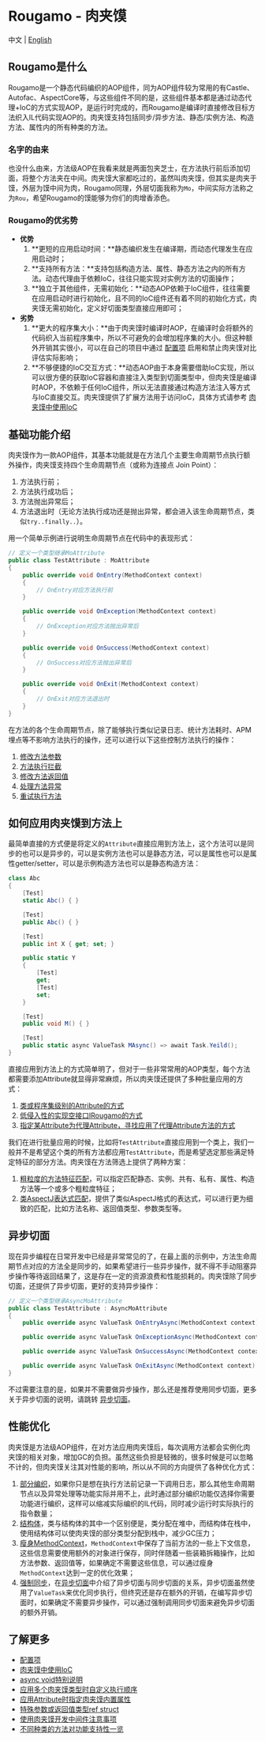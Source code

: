 
# Rougamo - 肉夹馍

中文 | [English](README_en.md)

## Rougamo是什么

Rougamo是一个静态代码编织的AOP组件，同为AOP组件较为常用的有Castle、Autofac、AspectCore等，与这些组件不同的是，这些组件基本都是通过动态代理+IoC的方式实现AOP，是运行时完成的，而Rougamo是编译时直接修改目标方法织入IL代码实现AOP的。肉夹馍支持包括同步/异步方法、静态/实例方法、构造方法、属性内的所有种类的方法。

### 名字的由来

也没什么由来，方法级AOP在我看来就是两面包夹芝士，在方法执行前后添加切面，将整个方法夹在中间。肉夹馍大家都吃过的，虽然叫肉夹馍，但其实是肉夹于馍，外层为馍中间为肉，Rougamo同理，外层切面我称为`Mo`，中间实际方法称之为`Rou`，希望Rougamo的馍能够为你们的肉增香添色。

### Rougamo的优劣势

- **优势**
  1. **更短的应用启动时间：**静态编织发生在编译期，而动态代理发生在应用启动时；
  2. **支持所有方法：**支持包括构造方法、属性、静态方法之内的所有方法。动态代理由于依赖IoC，往往只能实现对实例方法的切面操作；
  3. **独立于其他组件，无需初始化：**动态AOP依赖于IoC组件，往往需要在应用启动时进行初始化，且不同的IoC组件还有着不同的初始化方式，肉夹馍无需初始化，定义好切面类型直接应用即可；
- **劣势**
  1. **更大的程序集大小：**由于肉夹馍时编译时AOP，在编译时会将额外的代码织入当前程序集中，所以不可避免的会增加程序集的大小。但这种额外开销其实很小，可以在自己的项目中通过 [配置项](https://github.com/inversionhourglass/Rougamo/wiki/%E9%85%8D%E7%BD%AE%E9%A1%B9) 启用和禁止肉夹馍对比评估实际影响；
  2. **不够便捷的IoC交互方式：**动态AOP由于本身需要借助IoC实现，所以可以很方便的获取IoC容器和直接注入类型到切面类型中，但肉夹馍是编译时AOP，不依赖于任何IoC组件，所以无法直接通过构造方法注入等方式与IoC直接交互。肉夹馍提供了扩展方法用于访问IoC，具体方式请参考 [肉夹馍中使用IoC](https://github.com/inversionhourglass/Rougamo/wiki/%E5%85%B6%E4%BB%96#%E8%82%89%E5%A4%B9%E9%A6%8D%E4%B8%AD%E4%BD%BF%E7%94%A8IoC)

## 基础功能介绍

肉夹馍作为一款AOP组件，其基本功能就是在方法几个主要生命周期节点执行额外操作，肉夹馍支持四个生命周期节点（或称为连接点 Join Point）：
1. 方法执行前；
2. 方法执行成功后；
3. 方法抛出异常后；
4. 方法退出时（无论方法执行成功还是抛出异常，都会进入该生命周期节点，类似`try..finally..`）。

用一个简单示例进行说明生命周期节点在代码中的表现形式：

```csharp
// 定义一个类型继承MoAttribute
public class TestAttribute : MoAttribute
{
    public override void OnEntry(MethodContext context)
    {
        // OnEntry对应方法执行前
    }

    public override void OnException(MethodContext context)
    {
        // OnException对应方法抛出异常后
    }

    public override void OnSuccess(MethodContext context)
    {
        // OnSuccess对应方法抛出异常后
    }

    public override void OnExit(MethodContext context)
    {
        // OnExit对应方法退出时
    }
}
```

在方法的各个生命周期节点，除了能够执行类似记录日志、统计方法耗时、APM埋点等不影响方法执行的操作，还可以进行以下这些控制方法执行的操作：
1. [修改方法参数](https://github.com/inversionhourglass/Rougamo/wiki/%E6%8E%A7%E5%88%B6%E6%96%B9%E6%B3%95%E6%89%A7%E8%A1%8C#%E4%BF%AE%E6%94%B9%E6%96%B9%E6%B3%95%E5%8F%82%E6%95%B0)
2. [方法执行拦截](https://github.com/inversionhourglass/Rougamo/wiki/%E6%8E%A7%E5%88%B6%E6%96%B9%E6%B3%95%E6%89%A7%E8%A1%8C#%E6%96%B9%E6%B3%95%E6%89%A7%E8%A1%8C%E6%8B%A6%E6%88%AA)
3. [修改方法返回值](https://github.com/inversionhourglass/Rougamo/wiki/%E6%8E%A7%E5%88%B6%E6%96%B9%E6%B3%95%E6%89%A7%E8%A1%8C#%E4%BF%AE%E6%94%B9%E6%96%B9%E6%B3%95%E8%BF%94%E5%9B%9E%E5%80%BC)
4. [处理方法异常](https://github.com/inversionhourglass/Rougamo/wiki/%E6%8E%A7%E5%88%B6%E6%96%B9%E6%B3%95%E6%89%A7%E8%A1%8C#%E5%A4%84%E7%90%86%E6%96%B9%E6%B3%95%E5%BC%82%E5%B8%B8)
5. [重试执行方法](https://github.com/inversionhourglass/Rougamo/wiki/%E6%8E%A7%E5%88%B6%E6%96%B9%E6%B3%95%E6%89%A7%E8%A1%8C#%E9%87%8D%E8%AF%95%E6%89%A7%E8%A1%8C%E6%96%B9%E6%B3%95)

## 如何应用肉夹馍到方法上

最简单直接的方式便是将定义的`Attribute`直接应用到方法上，这个方法可以是同步的也可以是异步的，可以是实例方法也可以是静态方法，可以是属性也可以是属性getter/setter，可以是示例构造方法也可以是静态构造方法：

```csharp
class Abc
{
    [Test]
    static Abc() { }

    [Test]
    public Abc() { }

    [Test]
    public int X { get; set; }

    public static Y
    {
        [Test]
        get;
        [Test]
        set;
    }

    [Test]
    public void M() { }

    [Test]
    public static async ValueTask MAsync() => await Task.Yeild();
}
```

直接应用到方法上的方式简单明了，但对于一些非常常用的AOP类型，每个方法都需要添加Attribute就显得非常麻烦，所以肉夹馍还提供了多种批量应用的方式：
1. [类或程序集级别的Attribute的方式](https://github.com/inversionhourglass/Rougamo/wiki/%E5%BA%94%E7%94%A8%E6%96%B9%E5%BC%8F#%E7%B1%BB%E6%88%96%E7%A8%8B%E5%BA%8F%E9%9B%86%E7%BA%A7attribute%E5%BA%94%E7%94%A8)
2. [低侵入性的实现空接口IRougamo的方式](https://github.com/inversionhourglass/Rougamo/wiki/%E5%BA%94%E7%94%A8%E6%96%B9%E5%BC%8F#%E5%AE%9E%E7%8E%B0%E7%A9%BA%E6%8E%A5%E5%8F%A3irougamo)
3. [指定某Attribute为代理Attribute，寻找应用了代理Attribute方法的方式](https://github.com/inversionhourglass/Rougamo/wiki/%E5%BA%94%E7%94%A8%E6%96%B9%E5%BC%8F#attribute%E4%BB%A3%E7%90%86)

我们在进行批量应用的时候，比如将`TestAttribute`直接应用到一个类上，我们一般并不是希望这个类的所有方法都应用`TestAttribute`，而是希望选定那些满足特定特征的部分方法。肉夹馍在方法筛选上提供了两种方案：
1. [粗粒度的方法特征匹配](https://github.com/inversionhourglass/Rougamo/wiki/%E6%96%B9%E6%B3%95%E5%8C%B9%E9%85%8D#%E7%B2%97%E7%B2%92%E5%BA%A6%E7%9A%84%E6%96%B9%E6%B3%95%E7%89%B9%E6%80%A7%E5%8C%B9%E9%85%8D)，可以指定匹配静态、实例、共有、私有、属性、构造方法等一个或多个粗粒度特征；
2. [类AspectJ表达式匹配](https://github.com/inversionhourglass/Rougamo/wiki/%E6%96%B9%E6%B3%95%E5%8C%B9%E9%85%8D#%E7%B1%BBaspectj%E8%A1%A8%E8%BE%BE%E5%BC%8F%E5%8C%B9%E9%85%8D)，提供了类似AspectJ格式的表达式，可以进行更为细致的匹配，比如方法名称、返回值类型、参数类型等。

## 异步切面

现在异步编程在日常开发中已经是非常常见的了，在最上面的示例中，方法生命周期节点对应的方法全是同步的，如果希望进行一些异步操作，就不得不手动阻塞异步操作等待返回结果了，这是存在一定的资源浪费和性能损耗的。肉夹馍除了同步切面，还提供了异步切面，更好的支持异步操作：

```csharp
// 定义一个类型继承AsyncMoAttribute
public class TestAttribute : AsyncMoAttribute
{
    public override async ValueTask OnEntryAsync(MethodContext context) { }

    public override async ValueTask OnExceptionAsync(MethodContext context) { }

    public override async ValueTask OnSuccessAsync(MethodContext context) { }

    public override async ValueTask OnExitAsync(MethodContext context) { }
}
```

不过需要注意的是，如果并不需要做异步操作，那么还是推荐使用同步切面，更多关于异步切面的说明，请跳转 [异步切面](https://github.com/inversionhourglass/Rougamo/wiki/%E5%BC%82%E6%AD%A5%E5%88%87%E9%9D%A2)。

## 性能优化

肉夹馍是方法级AOP组件，在对方法应用肉夹馍后，每次调用方法都会实例化肉夹馍的相关对象，增加GC的负担。虽然这些负担是轻微的，很多时候是可以忽略不计的，但肉夹馍关注其对性能的影响，所以从不同的方向提供了各种优化方式：
1. [部分编织](https://github.com/inversionhourglass/Rougamo/wiki/%E6%80%A7%E8%83%BD%E4%BC%98%E5%8C%96#%E9%83%A8%E5%88%86%E7%BC%96%E7%BB%87)，如果你只是想在执行方法前记录一下调用日志，那么其他生命周期节点以及异常处理等功能实际并用不上，此时通过部分编织功能仅选择你需要功能进行编织，这样可以缩减实际编织的IL代码，同时减少运行时实际执行的指令数量；
2. [结构体](https://github.com/inversionhourglass/Rougamo/wiki/%E6%80%A7%E8%83%BD%E4%BC%98%E5%8C%96#%E7%BB%93%E6%9E%84%E4%BD%93)，类与结构体的其中一个区别便是，类分配在堆中，而结构体在栈中，使用结构体可以使肉夹馍的部分类型分配到栈中，减少GC压力；
3. [瘦身MethodContext](https://github.com/inversionhourglass/Rougamo/wiki/%E6%80%A7%E8%83%BD%E4%BC%98%E5%8C%96#%E7%98%A6%E8%BA%ABmethodcontext)，`MethodContext`中保存了当前方法的一些上下文信息，这些信息需要使用额外的对象进行保存，同时伴随着一些装箱拆箱操作，比如方法参数、返回值等，如果确定不需要这些信息，可以通过瘦身`MethodContext`达到一定的优化效果；
4. [强制同步](https://github.com/inversionhourglass/Rougamo/wiki/%E6%80%A7%E8%83%BD%E4%BC%98%E5%8C%96#%E5%BC%BA%E5%88%B6%E5%90%8C%E6%AD%A5)，在[异步切面](https://github.com/inversionhourglass/Rougamo/wiki/%E5%BC%82%E6%AD%A5%E5%88%87%E9%9D%A2)中介绍了异步切面与同步切面的关系，异步切面虽然使用了`ValueTask`来优化同步执行，但终究还是存在额外的开销，在编写异步切面时，如果确定不需要异步操作，可以通过强制调用同步切面来避免异步切面的额外开销。

## 了解更多

- [配置项](https://github.com/inversionhourglass/Rougamo/wiki/%E9%85%8D%E7%BD%AE%E9%A1%B9)
- [肉夹馍中使用IoC](https://github.com/inversionhourglass/Rougamo/wiki/%E5%85%B6%E4%BB%96#%E8%82%89%E5%A4%B9%E9%A6%8D%E4%B8%AD%E4%BD%BF%E7%94%A8IoC)
- [async void特别说明](https://github.com/inversionhourglass/Rougamo/wiki/%E5%85%B6%E4%BB%96#async-void%E7%89%B9%E5%88%AB%E8%AF%B4%E6%98%8E)
- [应用多个肉夹馍类型时自定义执行顺序](https://github.com/inversionhourglass/Rougamo/wiki/%E5%85%B6%E4%BB%96#%E5%BA%94%E7%94%A8%E5%A4%9A%E4%B8%AA%E8%82%89%E5%A4%B9%E9%A6%8D%E7%B1%BB%E5%9E%8B%E6%97%B6%E8%87%AA%E5%AE%9A%E4%B9%89%E6%89%A7%E8%A1%8C%E9%A1%BA%E5%BA%8F)
- [应用Attribute时指定肉夹馍内置属性](https://github.com/inversionhourglass/Rougamo/wiki/%E5%85%B6%E4%BB%96#%E5%BA%94%E7%94%A8attribute%E6%97%B6%E6%8C%87%E5%AE%9A%E8%82%89%E5%A4%B9%E9%A6%8D%E5%86%85%E7%BD%AE%E5%B1%9E%E6%80%A7)
- [特殊参数或返回值类型ref struct](https://github.com/inversionhourglass/Rougamo/wiki/%E5%85%B6%E4%BB%96#%E7%89%B9%E6%AE%8A%E5%8F%82%E6%95%B0%E6%88%96%E8%BF%94%E5%9B%9E%E5%80%BC%E7%B1%BB%E5%9E%8Bref-struct)
- [使用肉夹馍开发中间件注意事项](https://github.com/inversionhourglass/Rougamo/wiki/%E5%85%B6%E4%BB%96#%E4%BD%BF%E7%94%A8%E8%82%89%E5%A4%B9%E9%A6%8D%E5%BC%80%E5%8F%91%E4%B8%AD%E9%97%B4%E4%BB%B6%E6%B3%A8%E6%84%8F%E4%BA%8B%E9%A1%B9)
- [不同种类的方法对功能支持性一览](https://github.com/inversionhourglass/Rougamo/wiki/%E5%85%B6%E4%BB%96#%E4%B8%8D%E5%90%8C%E7%A7%8D%E7%B1%BB%E7%9A%84%E6%96%B9%E6%B3%95%E5%AF%B9%E5%8A%9F%E8%83%BD%E6%94%AF%E6%8C%81%E6%80%A7%E4%B8%80%E8%A7%88)
